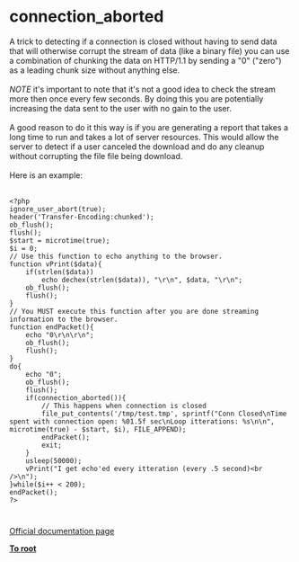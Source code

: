 # connection_aborted



A trick to detecting if a connection is closed without having to send data that will otherwise corrupt the stream of data (like a binary file) you can use a combination of chunking the data on HTTP/1.1 by sending a "0" ("zero") as a leading chunk size without anything else.<br><br>*NOTE* it&apos;s important to note that it&apos;s not a good idea to check the stream more then once every few seconds. By doing this you are potentially increasing the data sent to the user with no gain to the user.<br><br>A good reason to do it this way is if you are generating a report that takes a long time to run and takes a lot of server resources. This would allow the server to detect if a user canceled the download and do any cleanup without corrupting the file file being download.<br><br>Here is an example:<br><br>

```
<?php
ignore_user_abort(true);
header('Transfer-Encoding:chunked');
ob_flush();
flush();
$start = microtime(true);
$i = 0;
// Use this function to echo anything to the browser.
function vPrint($data){
    if(strlen($data))
        echo dechex(strlen($data)), "\r\n", $data, "\r\n";
    ob_flush();
    flush();
}
// You MUST execute this function after you are done streaming information to the browser.
function endPacket(){
    echo "0\r\n\r\n";
    ob_flush();
    flush();
}
do{
    echo "0";
    ob_flush();
    flush();
    if(connection_aborted()){
        // This happens when connection is closed
        file_put_contents('/tmp/test.tmp', sprintf("Conn Closed\nTime spent with connection open: %01.5f sec\nLoop itterations: %s\n\n", microtime(true) - $start, $i), FILE_APPEND);
        endPacket();
        exit;
    }
    usleep(50000);
    vPrint("I get echo'ed every itteration (every .5 second)<br />\n");
}while($i++ < 200);
endPacket();
?>
```
  

#

[Official documentation page](https://www.php.net/manual/en/function.connection-aborted.php)

**[To root](/README.md)**